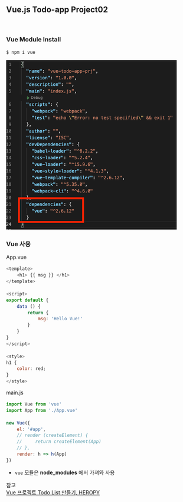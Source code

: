 ## Vue.js Todo-app Project02 

<br>

### Vue Module Install
```
$ npm i vue
```
![](img/2021-04-20_Vue01.png)

### Vue 사용
App.vue
```js
<template>
    <h1> {{ msg }} </h1>
</template>

<script>
export default {
    data () {
        return {
            msg: 'Hello Vue!'
        }
    }
}
</script>

<style>
h1 {
    color: red;
}
</style>
```

main.js
```js
import Vue from 'vue'
import App from './App.vue'

new Vue({
    el: '#app',
    // render (createElement) {
    //     return createElement(App)
    // },
    render: h => h(App)
})
```
* `vue` 모듈은 **node_modules** 에서 가져와 사용

참고 <br>
[Vue 프로젝트 Todo List 만들기, HEROPY](https://github.com/HeropCode/Vue-Todo-app)

